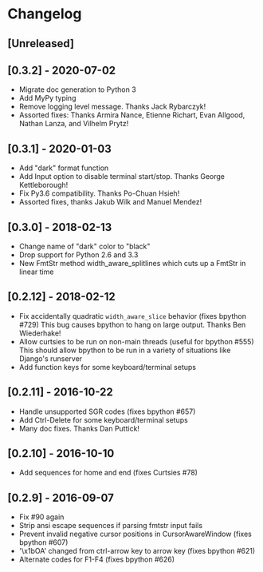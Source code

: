# Changelog

## [Unreleased]

## [0.3.2] - 2020-07-02
- Migrate doc generation to Python 3
- Add MyPy typing
- Remove logging level message. Thanks Jack Rybarczyk!
- Assorted fixes: Thanks Armira Nance, Etienne Richart, Evan Allgood, Nathan Lanza, and Vilhelm Prytz!

## [0.3.1] - 2020-01-03
- Add "dark" format function
- Add Input option to disable terminal start/stop. Thanks George Kettleborough!
- Fix Py3.6 compatibility. Thanks Po-Chuan Hsieh!
- Assorted fixes, thanks Jakub Wilk and Manuel Mendez!

## [0.3.0] - 2018-02-13
- Change name of "dark" color to "black"
- Drop support for Python 2.6 and 3.3
- New FmtStr method width_aware_splitlines which cuts up a FmtStr in linear time

## [0.2.12] - 2018-02-12
- Fix accidentally quadratic `width_aware_slice` behavior (fixes bpython #729)
  This bug causes bpython to hang on large output. Thanks Ben Wiederhake!
- Allow curtsies to be run on non-main threads (useful for bpython #555)
  This should allow bpython to be run in a variety of situations like Django's runserver
- Add function keys for some keyboard/terminal setups

## [0.2.11] - 2016-10-22
- Handle unsupported SGR codes (fixes bpython #657)
- Add Ctrl-Delete  for some keyboard/terminal setups
- Many doc fixes. Thanks Dan Puttick!

## [0.2.10] - 2016-10-10
- Add sequences for home and end (fixes Curtsies #78)

## [0.2.9] - 2016-09-07
- Fix #90 again
- Strip ansi escape sequences if parsing fmtstr input fails
- Prevent invalid negative cursor positions in CursorAwareWindow (fixes bpython #607)
- '\x1bOA' changed from ctrl-arrow key to arrow key (fixes bpython #621)
- Alternate codes for F1-F4 (fixes bpython #626)
